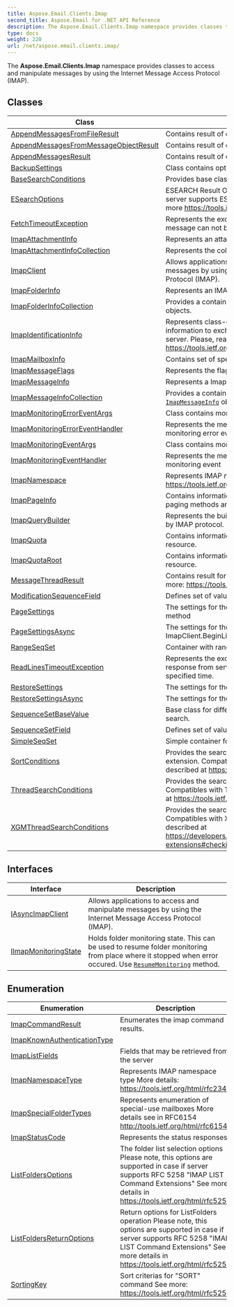 ```yaml
---
title: Aspose.Email.Clients.Imap
second_title: Aspose.Email for .NET API Reference
description: The Aspose.Email.Clients.Imap namespace provides classes to access and manipulate messages by using the Internet Message Access Protocol IMAP
type: docs
weight: 220
url: /net/aspose.email.clients.imap/
---
```

The **Aspose.Email.Clients.Imap** namespace provides classes to access and manipulate messages by using the Internet Message Access Protocol (IMAP).

## Classes

| Class | Description |
| --- | --- |
| [AppendMessagesFromFileResult](./appendmessagesfromfileresult/) | Contains result of operation with messages |
| [AppendMessagesFromMessageObjectResult](./appendmessagesfrommessageobjectresult/) | Contains result of operation with messages |
| [AppendMessagesResult](./appendmessagesresult/) | Contains result of operation with messages |
| [BackupSettings](./backupsettings/) | Class contains options for backup operation |
| [BaseSearchConditions](./basesearchconditions/) | Provides base class for the search conditions. |
| [ESearchOptions](./esearchoptions/) | ESEARCH Result Options This method works only if server supports ESEARCH extension. Please, read more https://tools.ietf.org/html/rfc4315 |
| [FetchTimeoutException](./fetchtimeoutexception/) | Represents the exception that is thrown when a message can not be read within the specified time. |
| [ImapAttachmentInfo](./imapattachmentinfo/) | Represents an attachment information. |
| [ImapAttachmentInfoCollection](./imapattachmentinfocollection/) | Represents the collection of [`ImapAttachmentInfo`](../aspose.email.clients.imap/imapattachmentinfo/) |
| [ImapClient](./imapclient/) | Allows applications to access and manipulate messages by using the Internet Message Access Protocol (IMAP). |
| [ImapFolderInfo](./imapfolderinfo/) | Represents an IMAP folder. |
| [ImapFolderInfoCollection](./imapfolderinfocollection/) | Provides a container for a collection of ImapFolderInfo objects. |
| [ImapIdentificationInfo](./imapidentificationinfo/) | Represents class-container with identification information to exchange between mail client and server. Please, read more rfc2971 https://tools.ietf.org/html/rfc2971 |
| [ImapMailboxInfo](./imapmailboxinfo/) | Contains set of special-use mailboxes |
| [ImapMessageFlags](./imapmessageflags/) | Represents the flags associated with the message. |
| [ImapMessageInfo](./imapmessageinfo/) | Represents a Imap message object. |
| [ImapMessageInfoCollection](./imapmessageinfocollection/) | Provides a container for a collection of [`ImapMessageInfo`](../aspose.email.clients.imap/imapmessageinfo/) objects |
| [ImapMonitoringErrorEventArgs](./imapmonitoringerroreventargs/) | Class contains monitoring error event data. |
| [ImapMonitoringErrorEventHandler](./imapmonitoringerroreventhandler/) | Represents the method that will handle an imap monitoring error event |
| [ImapMonitoringEventArgs](./imapmonitoringeventargs/) | Class contains monitoring event data. |
| [ImapMonitoringEventHandler](./imapmonitoringeventhandler/) | Represents the method that will handle an imap monitoring event |
| [ImapNamespace](./imapnamespace/) | Represents IMAP namespace More details: https://tools.ietf.org/html/rfc2342 |
| [ImapPageInfo](./imappageinfo/) | Contains information about retrieved page when paging methods are used. |
| [ImapQueryBuilder](./imapquerybuilder/) | Represents the builder of search expression that used by IMAP protocol. |
| [ImapQuota](./imapquota/) | Contains information about quota for mailbox resource. |
| [ImapQuotaRoot](./imapquotaroot/) | Contains information about quota root for mailbox resource. |
| [MessageThreadResult](./messagethreadresult/) | Contains result for SORT ot THREAD methods See more: https://tools.ietf.org/html/rfc5256 |
| [ModificationSequenceField](./modificationsequencefield/) | Defines set of values for selected field to search. |
| [PageSettings](./pagesettings/) | The settings for the ImapClient.ListMessagesByPage method |
| [PageSettingsAsync](./pagesettingsasync/) | The settings for the ImapClient.BeginListMessagesByPage async method. |
| [RangeSeqSet](./rangeseqset/) | Container with range of values to search. |
| [ReadLinesTimeoutException](./readlinestimeoutexception/) | Represents the exception that is thrown when a response from server can not be read within the specified time. |
| [RestoreSettings](./restoresettings/) | The settings for the ImapClient.Restore method |
| [RestoreSettingsAsync](./restoresettingsasync/) | The settings for the ImapClient.Restore async method. |
| [SequenceSetBaseValue](./sequencesetbasevalue/) | Base class for different containers for values to search. |
| [SequenceSetField](./sequencesetfield/) | Defines set of values for selected field to search. |
| [SimpleSeqSet](./simpleseqset/) | Simple container for value to search. |
| [SortConditions](./sortconditions/) | Provides the search conditions for the SORT extension. Compatibles with SORT IMAP extension described at https://tools.ietf.org/html/rfc5256 |
| [ThreadSearchConditions](./threadsearchconditions/) | Provides the search conditions to retrieve email thread. Compatibles with THREAD IMAP extension described at https://tools.ietf.org/html/rfc5256 |
| [XGMThreadSearchConditions](./xgmthreadsearchconditions/) | Provides the search conditions to retrieve email thread. Compatibles with X-GM-EXT-1 IMAP extension described at https://developers.google.com/gmail/imap/imap-extensions#checking_for_the_presence_of_extensions. |
## Interfaces

| Interface | Description |
| --- | --- |
| [IAsyncImapClient](./iasyncimapclient/) | Allows applications to access and manipulate messages by using the Internet Message Access Protocol (IMAP). |
| [IImapMonitoringState](./iimapmonitoringstate/) | Holds folder monitoring state. This can be used to resume folder monitoring from place where it stopped when error occured. Use [`ResumeMonitoring`](../aspose.email.clients.imap/imapclient/resumemonitoring/) method. |
## Enumeration

| Enumeration | Description |
| --- | --- |
| [ImapCommandResult](./imapcommandresult/) | Enumerates the imap command results. |
| [ImapKnownAuthenticationType](./imapknownauthenticationtype/) |  |
| [ImapListFields](./imaplistfields/) | Fields that may be retrieved from the server |
| [ImapNamespaceType](./imapnamespacetype/) | Represents IMAP namespace type More details: https://tools.ietf.org/html/rfc2342 |
| [ImapSpecialFolderTypes](./imapspecialfoldertypes/) | Represents enumeration of special-use mailboxes More details see in RFC6154 http://tools.ietf.org/html/rfc6154 |
| [ImapStatusCode](./imapstatuscode/) | Represents the status responses. |
| [ListFoldersOptions](./listfoldersoptions/) | The folder list selection options Please note, this options are supported in case if server supports RFC 5258 "IMAP LIST Command Extensions" See more details in https://tools.ietf.org/html/rfc5258 |
| [ListFoldersReturnOptions](./listfoldersreturnoptions/) | Return options for ListFolders operation Please note, this options are supported in case if server supports RFC 5258 "IMAP LIST Command Extensions" See more details in https://tools.ietf.org/html/rfc5258 |
| [SortingKey](./sortingkey/) | Sort criterias for "SORT" command See more: https://tools.ietf.org/html/rfc5256 |


